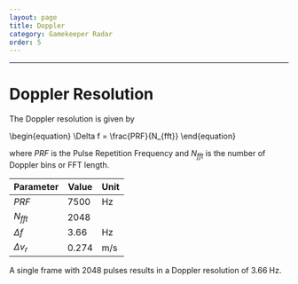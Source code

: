 ```yaml
---
layout: page
title: Doppler
category: Gamekeeper Radar
order: 5
---
```

---

# Doppler Resolution

The Doppler resolution is given by

\begin{equation}
    \Delta f = \frac{PRF}{N_{fft}}
\end{equation}

where $PRF$ is the Pulse Repetition Frequency and $N_{fft}$ is the number of Doppler bins or FFT length.

| Parameter  | Value      | Unit    |
| ---        | ---        | ---     |
| $PRF$      | $7500$     | $\mathrm{Hz}$    |
| $N_{fft}$  | $2048$     |         |
| $\Delta f$  | $3.66$     | $\mathrm{Hz}$     |
| $\Delta v_{r}$ | $0.274$ | $\mathrm{m/s}$ |

A single frame with 2048 pulses results in a Doppler resolution of $3.66\;\mathrm{Hz}$.
